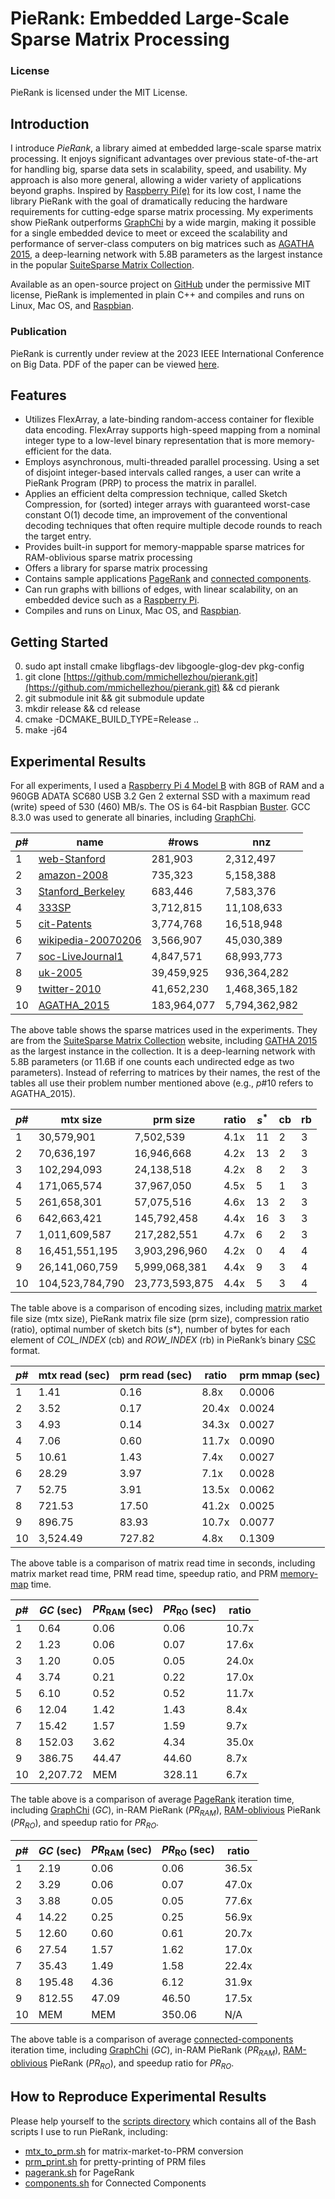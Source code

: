 # PieRank: Embedded Large-Scale Sparse Matrix Processing

 
### License

PieRank is licensed under the MIT License.


## Introduction

I introduce *PieRank*, a library aimed at embedded large-scale sparse matrix processing. It enjoys significant advantages over previous state-of-the-art for handling big, sparse data sets in scalability, speed, and usability. My approach is also more general, allowing a wider variety of applications beyond graphs. Inspired by [Raspberry Pi(e)](https://www.raspberrypi.org/) for its low cost, I name the library PieRank with the goal of dramatically reducing the hardware requirements  for cutting-edge sparse matrix processing. My experiments show PieRank outperforms [GraphChi](https://github.com/GraphChi/graphchi-cpp) by a wide margin, making it possible for a single embedded device to meet or exceed the scalability and performance of server-class computers on big matrices such as [AGATHA 2015](https://sparse.tamu.edu/Sybrandt/AGATHA_2015), a deep-learning network with 5.8B parameters as the largest instance in the popular [SuiteSparse Matrix Collection](https://sparse.tamu.edu/).

Available as an open-source project on [GitHub](https://github.com/mmichellezhou/pierank) under the permissive MIT license, PieRank is implemented in plain C++ and compiles and runs on Linux, Mac OS, and [Raspbian](http://www.raspbian.org/).

### Publication

PieRank is currently under review at the 2023 IEEE International Conference on Big Data. PDF of the paper can be viewed <a href="https://drive.google.com/file/d/12zmBz9jSg6DsNYV5vDceJvKcOidUlCcQ/view?usp=sharing">here</a>.


## Features

- Utilizes FlexArray, a late-binding random-access container for flexible data encoding. FlexArray supports high-speed mapping from a nominal integer type to a low-level binary representation that is more memory-efficient for the data.
- Employs asynchronous, multi-threaded parallel processing. Using a set of disjoint integer-based intervals called ranges, a user can write a PieRank Program (PRP) to process the matrix in parallel.
- Applies an efficient delta compression technique, called Sketch Compression, for (sorted) integer arrays with guaranteed worst-case constant O(1) decode time, an improvement of the conventional decoding techniques that often require multiple decode rounds to reach the target entry.
- Provides built-in support for memory-mappable sparse matrices for RAM-oblivious sparse matrix processing
- Offers a library for sparse matrix processing
- Contains sample applications [PageRank](https://github.com/mmichellezhou/pierank/blob/main/pierank/kernels/pagerank.h) and [connected components](https://github.com/mmichellezhou/pierank/blob/main/pierank/kernels/components.h).
- Can run graphs with billions of edges, with linear scalability, on an embedded device such as a [Raspberry Pi](https://www.raspberrypi.org/).
- Compiles and runs on Linux, Mac OS, and [Raspbian](http://www.raspbian.org/).

## Getting Started

0.  sudo apt install cmake libgflags-dev libgoogle-glog-dev pkg-config
1.  git clone  [https://github.com/mmichellezhou/pierank.git](https://github.com/mmichellezhou/pierank.git)  && cd pierank
2.  git submodule init && git submodule update
3.  mkdir release && cd release
4.  cmake -DCMAKE_BUILD_TYPE=Release ..
5.  make -j64


## Experimental Results

For all experiments, I used a [Raspberry Pi 4 Model B](https://www.raspberrypi.com/products/raspberry-pi-4-model-b/) with 8GB of RAM and a 960GB ADATA SC680 USB 3.2 Gen 2 external SSD with a maximum read (write) speed of 530 (460) MB/s. The OS is 64-bit Raspbian [Buster](https://www.raspberrypi.com/news/buster-the-new-version-of-raspbian/). GCC 8.3.0 was used to generate all binaries, including [GraphChi](https://github.com/GraphChi/graphchi-cpp).

| $p$\# | name               | \#rows   | nnz           |
|-|-|-|-|
| 1   | [web-Stanford](https://sparse.tamu.edu/SNAP/web-Stanford)       | 281,903     | 2,312,497     |
| 2   | [amazon-2008](https://sparse.tamu.edu/LAW/amazon-2008)      | 735,323     | 5,158,388     |
| 3   | [Stanford\_Berkeley](https://sparse.tamu.edu/Kamvar/Stanford_Berkeley) | 683,446     | 7,583,376     |
| 4   | [333SP](https://sparse.tamu.edu/DIMACS10/333SP)              | 3,712,815   | 11,108,633    |
| 5   | [cit-Patents](https://sparse.tamu.edu/SNAP/cit-Patents)        | 3,774,768   | 16,518,948    |
| 6   | [wikipedia-20070206](https://sparse.tamu.edu/Gleich/wikipedia-20070206) | 3,566,907   | 45,030,389    |
| 7   | [soc-LiveJournal1](https://sparse.tamu.edu/SNAP/soc-LiveJournal1)   | 4,847,571   | 68,993,773    |
| 8   | [uk-2005](https://sparse.tamu.edu/LAW/uk-2005)            | 39,459,925  | 936,364,282   |
| 9   | [twitter-2010](https://sparse.tamu.edu/SNAP/twitter7)       | 41,652,230  | 1,468,365,182 |
| 10  | [AGATHA\_2015](https://sparse.tamu.edu/Sybrandt/AGATHA_2015)       | 183,964,077 | 5,794,362,982 |

The above table shows the sparse matrices used in the experiments. They are from the [SuiteSparse Matrix Collection](https://sparse.tamu.edu/) website, including [GATHA 2015](https://sparse.tamu.edu/Sybrandt/AGATHA_2015) as the largest instance in the collection. It is a deep-learning network with 5.8B parameters (or 11.6B if one counts each undirected edge as two parameters). Instead of referring to matrices by their names, the rest of the tables all use their problem number mentioned above (e.g., $p$\#10 refers to AGATHA\_2015).

| $p$\# | mtx size            | prm size | ratio | $s^*$ | cb | rb |
|-|-|-|-|-|-|-|
| 1   | 30,579,901      | 7,502,539              | 4.1x           | 11                | 2                | 3              |
| 2   | 70,636,197      | 16,946,668             | 4.2x            | 13                | 2                | 3              |
| 3   | 102,294,093     | 24,138,518             | 4.2x            | 8                 | 2                | 3              |
| 4   | 171,065,574     | 37,967,050             | 4.5x            | 5                 | 1                | 3              |
| 5   | 261,658,301     | 57,075,516             | 4.6x            | 13                | 2                | 3              |
| 6   | 642,663,421     | 145,792,458            | 4.4x            | 16                | 3                | 3              |
| 7   | 1,011,609,587   | 217,282,551            | 4.7x            | 6                 | 2                | 3              |
| 8   | 16,451,551,195  | 3,903,296,960          | 4.2x            | 0                 | 4                | 4              |
| 9   | 26,141,060,759  | 5,999,068,381          | 4.4x            | 9                 | 3                | 4              |
| 10  | 104,523,784,790 | 23,773,593,875         | 4.4x            | 5                 | 3                | 4              |

The table above is a comparison of encoding sizes, including [matrix market](https://math.nist.gov/MatrixMarket/formats.html) file size (mtx size), PieRank matrix file size (prm size), compression ratio (ratio), optimal number of sketch bits (_s_*), number of bytes for each element of *COL_INDEX* (cb) and *ROW_INDEX* (rb) in PieRank’s binary [CSC](https://en.wikipedia.org/wiki/Sparse_matrix#Compressed_sparse_column_(CSC_or_CCS)) format.

| $p$\#   |  mtx read (sec) |  prm read (sec) |  ratio | prm mmap (sec) |
|-|-|-|-|-|
| 1  | 1.41     | 0.16     | 8.8x  | 0.0006   |
| 2  | 3.52     | 0.17     | 20.4x | 0.0024   |
| 3  | 4.93     | 0.14     | 34.3x | 0.0027   |
| 4  | 7.06     | 0.60     | 11.7x | 0.0090   |
| 5  | 10.61    | 1.43     | 7.4x  | 0.0027   |
| 6  | 28.29    | 3.97     | 7.1x  | 0.0028   |
| 7  | 52.75    | 3.91     | 13.5x | 0.0062   |
| 8  | 721.53   | 17.50    | 41.2x | 0.0025   |
| 9  | 896.75   | 83.93    | 10.7x | 0.0077   |
| 10 | 3,524.49 | 727.82   | 4.8x  | 0.1309   |

The above table is a comparison of matrix read time in seconds, including matrix market read time, PRM read time, speedup ratio, and PRM [memory-map](https://en.wikipedia.org/wiki/Memory-mapped_file) time.

| $p$\# | $GC$ (sec) | $PR_\textrm{RAM}$ (sec) | $PR_\textrm{RO}$ (sec) | ratio |
|-|-|-|-|-|
| 1   | 0.64          | 0.06        | 0.06       | 10.7x |
| 2   | 1.23          | 0.06        | 0.07       | 17.6x |
| 3   | 1.20          | 0.05        | 0.05       | 24.0x |
| 4   | 3.74          | 0.21        | 0.22       | 17.0x |
| 5   | 6.10          | 0.52        | 0.52       | 11.7x |
| 6   | 12.04         | 1.42        | 1.43       | 8.4x  |
| 7   | 15.42         | 1.57        | 1.59       | 9.7x  |
| 8   | 152.03        | 3.62        | 4.34       | 35.0x |
| 9   | 386.75        | 44.47       | 44.60      | 8.7x  |
| 10  | 2,207.72      | MEM         | 328.11     | 6.7x  |


The table above is a comparison of average [PageRank](https://en.wikipedia.org/wiki/PageRank) iteration time, including [GraphChi](https://github.com/GraphChi/graphchi-cpp) (*GC*), in-RAM PieRank (*PR<sub>RAM</sub>*), [RAM-oblivious](https://en.wikipedia.org/wiki/Cache-oblivious_algorithm) PieRank (*PR<sub>RO</sub>*), and speedup ratio for *PR<sub>RO</sub>*.

| $p$\# | $GC$ (sec) | $PR_\textrm{RAM}$ (sec) | $PR_\textrm{RO}$ (sec) | ratio |
|-|-|-|-|-|
| 1   | 2.19          | 0.06        | 0.06       | 36.5x |
| 2   | 3.29          | 0.06        | 0.07       | 47.0x |
| 3   | 3.88          | 0.05        | 0.05       | 77.6x |
| 4   | 14.22         | 0.25        | 0.25       | 56.9x |
| 5   | 12.60         | 0.60        | 0.61       | 20.7x |
| 6   | 27.54         | 1.57        | 1.62       | 17.0x |
| 7   | 35.43         | 1.49        | 1.58       | 22.4x |
| 8   | 195.48        | 4.36        | 6.12       | 31.9x |
| 9   | 812.55        | 47.09       | 46.50      | 17.5x |
| 10  | MEM           | MEM         | 350.06     | N/A   |

The above table is a comparison of average [connected-components](https://en.wikipedia.org/wiki/Connected-component_labeling) iteration time, including [GraphChi](https://github.com/GraphChi/graphchi-cpp) (*GC*), in-RAM PieRank (*PR<sub>RAM</sub>*), [RAM-oblivious](https://en.wikipedia.org/wiki/Cache-oblivious_algorithm) PieRank (*PR<sub>RO</sub>*), and speedup ratio for *PR<sub>RO</sub>*.

## How to Reproduce Experimental Results

Please help yourself to the [scripts  directory](https://github.com/mmichellezhou/pierank/tree/main/scripts) which contains all of the Bash scripts I use to run PieRank, including:
- [mtx_to_prm.sh](https://github.com/mmichellezhou/pierank/blob/main/scripts/mtx_to_prm.sh) for matrix-market-to-PRM conversion
- [prm_print.sh](https://github.com/mmichellezhou/pierank/blob/main/scripts/prm_print.sh) for pretty-printing of PRM files
- [pagerank.sh](https://github.com/mmichellezhou/pierank/blob/main/scripts/pagerank.sh) for PageRank
- [components.sh](https://github.com/mmichellezhou/pierank/blob/main/scripts/components.sh) for Connected Components
